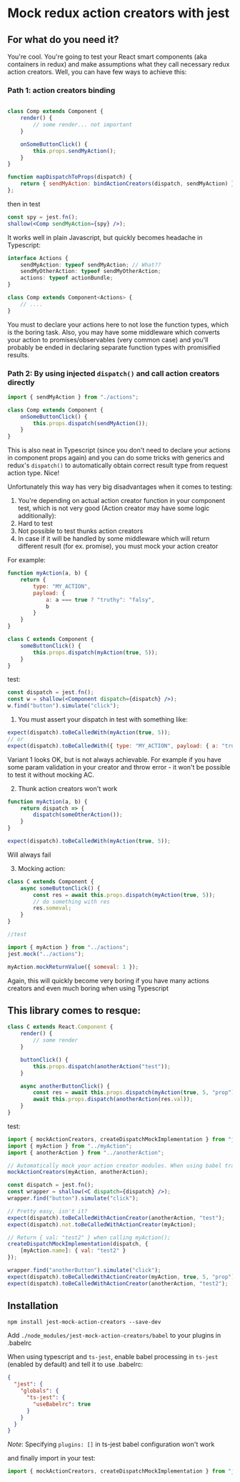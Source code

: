 # Mock redux action creators with jest

## For what do you need it?

You're cool. You're going to test your React smart components (aka containers in redux) and make assumptions what they call necessary redux action creators. Well, you can have few ways to achieve this:

### Path 1: action creators binding

```jsx

class Comp extends Component {
    render() {
        // some render... not important
    }

    onSomeButtonClick() {
        this.props.sendMyAction();
    }
}

function mapDispatchToProps(dispatch) {
    return { sendMyAction: bindActionCreators(dispatch, sendMyAction) }
};

```

then in test

```jsx
const spy = jest.fn();
shallow(<Comp sendMyAction={spy} />);
```

It works well in plain Javascript, but quickly becomes headache in Typescript:

```ts
interface Actions {
    sendMyAction: typeof sendMyAction; // What??
    sendMyOtherAction: typeof sendMyOtherAction;
    actions: typeof actionBundle;
}

class Comp extends Component<Actions> {
    // ....
}
```

You must to declare your actions here to not lose the function types, which is the boring task. Also, you may have some middleware which converts your action to promises/observables (very common case) and you'll probably be ended in declaring separate function types with promisified results.


### Path 2: By using injected ```dispatch()``` and call action creators directly

```jsx
import { sendMyAction } from "./actions";

class Comp extends Component {
    onSomeButtonClick() {
        this.props.dispatch(sendMyAction());
    }
}
```

This is also neat in Typescript (since you don't need to declare your actions in component props again) and you can do some tricks with generics and redux's ```dispatch()``` to automatically obtain correct result type from request action type. Nice!

Unfortunately this way has very big disadvantages when it comes to testing:

1. You're depending on actual action creator function in your component test, which is not very good (Action creator may have some logic additionally):
2. Hard to test
3. Not possible to test thunks action creators
4. In case if it will be handled by some middleware which will return different result (for ex. promise), you must mock your action creator

For example:

```js
function myAction(a, b) {
    return {
        type: "MY_ACTION",
        payload: {
            a: a === true ? "truthy": "falsy",
            b
        }
    }
}

class C extends Component {
    someButtonClick() {
        this.props.dispatch(myAction(true, 5));
    }
}
```

test:

```jsx
const dispatch = jest.fn();
const w = shallow(<Component dispatch={dispatch} />);
w.find("button").simulate("click");
```

1. You must assert your dispatch in test with something like:

```js
expect(dispatch).toBeCalledWith(myAction(true, 5));
// or
expect(dispatch).toBeCalledWith({ type: "MY_ACTION", payload: { a: "truthy", b: 5 }});
```
Variant 1 looks OK, but is not always achievable. For example if you have some param validation in your creator and throw error - it won't be possible to test it without mocking AC.

2. Thunk action creators won't work

```js
function myAction(a, b) {
    return dispatch => {
        dispatch(someOtherAction());
    }
}
```

```js
expect(dispatch).toBeCalledWith(myAction(true, 5));
```
Will always fail

3. Mocking action:

```js
class C extends Component {
    async someButtonClick() {
        const res = await this.props.dispatch(myAction(true, 5));
        // do something with res
        res.someval;
    }
}

//test

import { myAction } from "../actions";
jest.mock("../actions");

myAction.mockReturnValue({ someval: 1 });
```

Again, this will quickly become very boring if you have many actions creators and even much boring when using Typescript

## This library comes to resque:

```jsx
class C extends React.Component {
    render() {
        // some render
    }

    buttonClick() {
        this.props.dispatch(anotherAction("test"));
    }

    async anotherButtonClick() {
        const res = await this.props.dispatch(myAction(true, 5, "prop"));
        await this.props.dispatch(anotherAction(res.val));
    }
}
```

test:

```jsx
import { mockActionCreators, createDispatchMockImplementation } from "jest-mock-action-creators";
import { myAction } from "../myAction";
import { anotherAction } from "../anotherAction";

// Automatically mock your action creator modules. When using babel transformer it will insert jest.mock() for their module paths
mockActionCreators(myAction, anotherAction);

const dispatch = jest.fn();
const wrapper = shallow(<C dispatch={dispatch} />);
wrapper.find("button").simulate("click");

// Pretty easy, isn't it? 
expect(dispatch).toBeCalledWithActionCreator(anotherAction, "test");
expect(dispatch).not.toBeCalledWithActionCreator(myAction);

// Return { val: "test2" } when calling myAction();
createDispatchMockImplementation(dispatch, {
    [myAction.name]: { val: "test2" }
});

wrapper.find("anotherButton").simulate("click");
expect(dispatch).toBeCalledWithActionCreator(myAction, true, 5, "prop");
expect(dispatch).toBeCalledWithActionCreator(anotherAction, "test2");
```

## Installation

```npm install jest-mock-action-creators --save-dev```

Add ```./node_modules/jest-mock-action-creators/babel``` to your plugins in .babelrc

When using typescript and ```ts-jest```, enable babel processing in ```ts-jest``` (enabled by default) and tell it to use .babelrc:

```json
{
  "jest": {
    "globals": {
      "ts-jest": {
        "useBabelrc": true
      }
    }
  }
}
```

*Note*: Specifying ```plugins: []``` in ts-jest babel configuration won't work


and finally import in your test:

```js
import { mockActionCreators, createDispatchMockImplementation } from "jest-mock-action-creators";
```